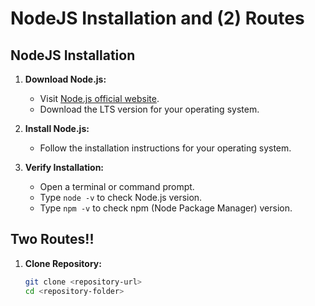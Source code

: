 # NodeJS Installation and (2) Routes

## NodeJS Installation

1. **Download Node.js:**

   - Visit [Node.js official website](https://nodejs.org/).
   - Download the LTS version for your operating system.

2. **Install Node.js:**

   - Follow the installation instructions for your operating system.

3. **Verify Installation:**
   - Open a terminal or command prompt.
   - Type `node -v` to check Node.js version.
   - Type `npm -v` to check npm (Node Package Manager) version.

## Two Routes!!

1. **Clone Repository:**
   ```bash
   git clone <repository-url>
   cd <repository-folder>
   ```
